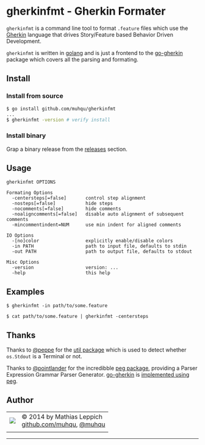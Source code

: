 
gherkinfmt - Gherkin Formater
=============================

`gherkinfmt` is a command line tool to format `.feature` files which use the [Gherkin][] language that drives Story/Feature based Behavior Driven Development. 

`gherkinfmt` is written in [golang][] and is just a frontend to the [go-gherkin][] package which covers all the parsing and formating.

Install
-------

### Install from source

```bash
$ go install github.com/muhqu/gherkinfmt
...
$ gherkinfmt -version # verify install
```

### Install binary

Grap a binary release from the [releases](https://github.com/muhqu/gherkinfmt/releases) section.


Usage
-----

```
gherkinfmt OPTIONS

Formating Options
  -centersteps[=false]       control step alignment
  -nosteps[=false]           hide steps
  -nocomments[=false]        hide comments
  -noaligncomments[=false]   disable auto alignment of subsequent comments
  -mincommentindent=NUM      use min indent for aligned comments

IO Options
  -[no]color                 explicitly enable/disable colors
  -in PATH                   path to input file, defaults to stdin
  -out PATH                  path to output file, defaults to stdout

Misc Options
  -version                   version: ...
  -help                      this help
```

Examples
--------

```
$ gherkinfmt -in path/to/some.feature
```

```
$ cat path/to/some.feature | gherkinfmt -centersteps
```

Thanks
------

Thanks to [@peppe](http://github.com/pebbe) for the [util package](github.com/pebbe/util) which is used to detect whether `os.Stdout` is a Terminal or not.

Thanks to [@pointlander](http://github.com/pointlander) for the incredibble [peg package](http://github.com/pointlander/peg), providing a Parser Expression Grammar Parser Generator. [go-gherkin][] is [implemented using peg](https://github.com/muhqu/go-gherkin/blob/master/gherkin.peg).


Author
------

|   |   |
|---|---|
| ![](http://gravatar.com/avatar/0ad964bc2b83e0977d8f70816eda1c70) | © 2014 by Mathias Leppich <br>  [github.com/muhqu](https://github.com/muhqu), [@muhqu](http://twitter.com/muhqu) |
|   |   |

---
[Gherkin]: http://wikipedia.com/Gherkin
[golang]: http://golang.org/
[go-gherkin]: http://github.com/muhqu/go-gherkin

